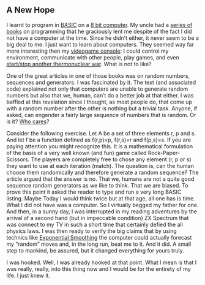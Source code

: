 ## A New Hope

I learnt to program in [BASIC](http://basic256.org) on a  [8 bit computer](https://en.wikipedia.org/wiki/ZX_Spectrum). My uncle had a [series of books](http://www.8bs.com/inputmagazine.htm) on programming that he graciously lent me despite of the fact I did not have a computer at the time. Since he didn’t either, it never seem to be a big deal to me. I just want to learn about computers. They seemed way far more interesting then my [videogame console](https://en.wikipedia.org/wiki/Magnavox_Odyssey_2#Brazil): I could control my environment, communicate with other people, play games, and even [start/stop another thermonuclear war](https://www.wired.com/2008/07/ff-wargames/?currentPage=all). What is not to like?

One of the great articles in one of those books was on random numbers, sequences and generators. I was fascinated by it. The text (and associated code) explained not only that computers are unable to generate random numbers but also that we, human, can’t do a better job at that either. I was baffled at this revelation since I thought, as most people do, that come up with a random number after the other is nothing but a trivial task. Anyone, if asked, can engender a fairly large sequence of numbers that is random. Or is it?  [Who cares](https://blog.cloudflare.com/why-randomness-matters/)?

Consider the following exercise. Let A be a set of three elements r, p and s. And let f be a function defined as f(r,p)=p, f(r,s)=r and f(p,s)=s. If you are paying attention you might recognize this. It is a mathematical formulation of the basis of a very well known (and fun) game called Rock-Paper-Scissors. The players are completely free to chose any element (r, p or s) they want to use at each iteration (match). The question is, can the human choose them randomically and therefore generate a random sequence? The article argued that the answer is no. That we, humans are not a quite good sequence random generators as we like to think. That we are biased. To prove this point it asked the reader to type and run a very long BASIC listing. Maybe Today I would think twice but at that age, all one has is time. What I did not have was a computer. So I virtually begged my father for one. And then, in a sunny day, I was interrupted in my reading adventures by the arrival of a second hand (but in impeccable condition) ZX Spectrum that was connect to my TV in such a short time that certainly defied the all physics laws. I was then ready to verify the big claims that by using technics like [Exponential Smoothing](https://en.wikipedia.org/wiki/Exponential_smoothing) the computer could actually forecast my “random” moves and, in the long run, beat me to it. And it did. A small step to mankind, be assured, but it changed everything for yours truly.

I was hooked. Well, I was already hooked at that point. What I mean is that I was really, really, into this thing now and I would be for the entirety of my life. I just knew it.